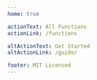 ```yaml
---
home: true

actionText: All Functions
actionLink: /functions

altActionText: Get Started
altActionLink: /guide/

footer: MIT Licensed
---
```

